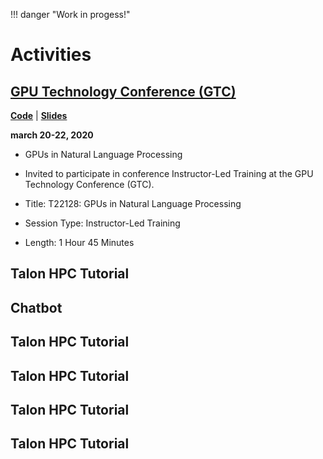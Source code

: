 !!! danger "Work in progess!"

# Activities

## [GPU Technology Conference (GTC)](https://www.nvidia.com/en-us/gtc/) 

**[Code](https://github.com/gmihaila/gtc2020_instructor_training)** | **[Slides](presentations/gtc2020.html)**

**march 20-22, 2020**

* GPUs in Natural Language Processing

* Invited to participate in conference Instructor-Led Training at the GPU Technology Conference (GTC).

* Title: T22128: GPUs in Natural Language Processing

* Session Type: Instructor-Led Training

* Length: 1 Hour 45 Minutes

## Talon HPC Tutorial

## Chatbot

## Talon HPC Tutorial

## Talon HPC Tutorial

## Talon HPC Tutorial

## Talon HPC Tutorial

